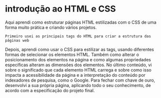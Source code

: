 # introdução ao HTML e CSS 

Aqui aprendi como estruturar páginas HTML estilizadas com o CSS de uma forma muito prática e criando vários projetos.

    Primeiro usei as principais tags do HTML para criar a estrutura das páginas web
Depois, aprendi como usar o CSS para estilizar as tags, usando diferentes formas de selecionar os elementos HTML.
    Também como alterar o posicionamento dos elementos na página e como algumas propriedades
específicas alteram as dimensões dos elementos.
    No último conteúdo, vi sobre o significado que cada elemento HTML carrega e sobre como
isso impacta a acessibilidade da página e a interpretação do conteúdo por indexadores de pesquisa, como o Google.
    Para fechar com chave de ouro, desenvolvi a sua própria página, aplicando todo o seu 
conhecimento, de acordo com a especificação do projeto final.